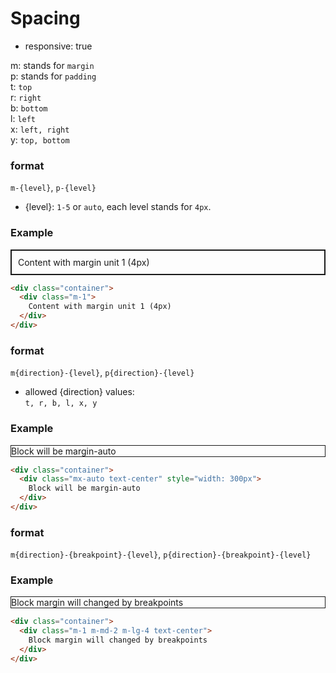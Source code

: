 # Spacing

- responsive: true

m: stands for `margin`  
p: stands for `padding`  
t: `top`  
r: `right`  
b: `bottom`  
l: `left`  
x: `left, right`  
y: `top, bottom`

<style>
.margin-wrap-demo,
.margin-inner-demo {
  border: 1px solid;
  box-sizing: border-box;
}

.margin-inner-demo {
  padding: 10px;
}
</style>

### format
`m-{level}`, `p-{level}`

- {level}: `1-5` or `auto`, each level stands for `4px`.

### Example

<div class="container margin-wrap-demo">
  <div class="box margin-inner-demo m-1">
    Content with margin unit 1 (4px)
  </div>
</div>

```html
<div class="container">
  <div class="m-1">
    Content with margin unit 1 (4px)
  </div>
</div>
```

### format
`m{direction}-{level}`, `p{direction}-{level}`

 - allowed {direction} values:  
  `t, r, b, l, x, y`

### Example

<div class="container margin-wrap-demo">
  <div class="mx-auto text-center" style="width: 300px">
    Block will be margin-auto
  </div>
</div>

```html
<div class="container">
  <div class="mx-auto text-center" style="width: 300px">
    Block will be margin-auto
  </div>
</div>
```

### format
`m{direction}-{breakpoint}-{level}`, `p{direction}-{breakpoint}-{level}`

### Example

<div class="container margin-wrap-demo">
  <div class="m-1 m-md-2 m-lg-4 text-center">
    Block margin will changed by breakpoints
  </div>
</div>

```html
<div class="container">
  <div class="m-1 m-md-2 m-lg-4 text-center">
    Block margin will changed by breakpoints
  </div>
</div>
```